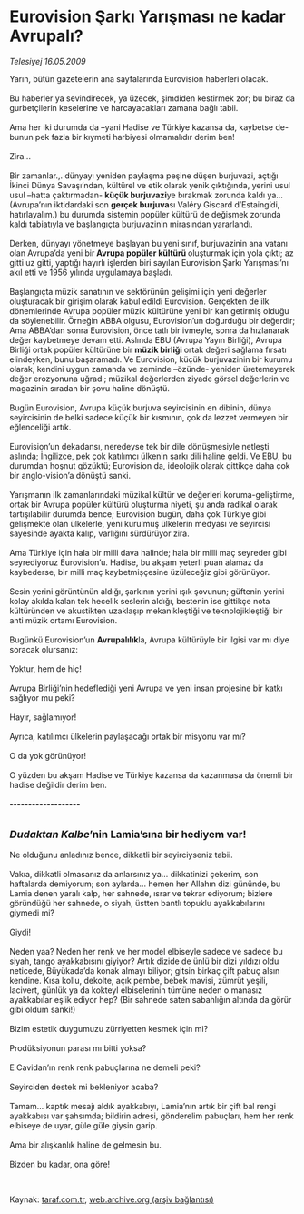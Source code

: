 # Eurovision Şarkı Yarışması ne kadar Avrupalı?

*Telesiyej 16.05.2009*

<div class="taraf_structure_2col_1zq">
<div class="margen_n">



 <p>Yarın, bütün gazetelerin ana sayfalarında Eurovision haberleri olacak. <br/><br/>Bu haberler ya sevindirecek, ya üzecek, şimdiden kestirmek zor; bu biraz da gurbetçilerin keselerine ve harcayacakları zamana bağlı tabii. <br/><br/>Ama her iki durumda da –yani Hadise ve Türkiye kazansa da, kaybetse de- bunun pek fazla bir kıymeti harbiyesi olmamalıdır derim ben! <br/><br/>Zira... <br/><br/>Bir zamanlar.,. dünyayı yeniden paylaşma peşine düşen burjuvazi, açtığı İkinci Dünya Savaşı’ndan, kültürel ve etik olarak yenik çıktığında, yerini usul usul –hatta çaktırmadan- <b>küçük burjuvazi</b>ye bırakmak zorunda kaldı ya... (Avrupa’nın iktidardaki son <b>gerçek burjuva</b>sı Valéry Giscard d’Estaing’di, hatırlayalım.) bu durumda sistemin popüler kültürü de değişmek zorunda kaldı tabiatıyla ve başlangıçta burjuvazinin mirasından yararlandı. <br/><br/>Derken, dünyayı yönetmeye başlayan bu yeni sınıf, burjuvazinin ana vatanı olan Avrupa’da yeni bir<b> Avrupa popüler kültürü </b>oluşturmak için yola çıktı; az gitti uz gitti, yaptığı hayırlı işlerden biri sayılan Eurovision Şarkı Yarışması’nı akıl etti ve 1956 yılında uygulamaya başladı. <br/><br/>Başlangıçta müzik sanatının ve sektörünün gelişimi için yeni değerler oluşturacak bir girişim olarak kabul edildi Eurovision. Gerçekten de ilk dönemlerinde Avrupa popüler müzik kültürüne yeni bir kan getirmiş olduğu da söylenebilir. Örneğin ABBA olgusu, Eurovision’un doğurduğu bir değerdir; Ama ABBA’dan sonra Eurovision, önce tatlı bir ivmeyle, sonra da hızlanarak değer kaybetmeye devam etti. Aslında EBU (Avrupa Yayın Birliği), Avrupa Birliği ortak popüler kültürüne bir <b>müzik birliği </b>ortak değeri sağlama fırsatı elindeyken, bunu başaramadı. Ve Eurovision, küçük burjuvazinin bir kurumu olarak, kendini uygun zamanda ve zeminde –özünde- yeniden üretemeyerek değer erozyonuna uğradı; müzikal değerlerden ziyade görsel değerlerin ve magazinin sıradan bir şovu haline dönüştü. <br/><br/>Bugün Eurovision, Avrupa küçük burjuva seyircisinin en dibinin, dünya seyircisinin de belki sadece küçük bir kısmının, çok da lezzet vermeyen bir eğlenceliği artık. <br/><br/>Eurovision’un dekadansı, neredeyse tek bir dile dönüşmesiyle netleşti aslında; İngilizce, pek çok katılımcı ülkenin şarkı dili haline geldi. Ve EBU, bu durumdan hoşnut gözüktü; Eurovision da, ideolojik olarak gittikçe daha çok bir anglo-vision’a dönüştü sanki. <br/><br/>Yarışmanın ilk zamanlarındaki müzikal kültür ve değerleri koruma-geliştirme, ortak bir Avrupa popüler kültürü oluşturma niyeti, şu anda radikal olarak tartışılabilir durumda bence; Eurovision bugün, daha çok Türkiye gibi gelişmekte olan ülkelerle, yeni kurulmuş ülkelerin medyası ve seyircisi sayesinde ayakta kalıp, varlığını sürdürüyor zira. <br/><br/>Ama Türkiye için hala bir milli dava halinde; hala bir milli maç seyreder gibi seyrediyoruz Eurovision’u. Hadise, bu akşam yeterli puan alamaz da kaybederse, bir milli maç kaybetmişçesine üzüleceğiz gibi görünüyor. <br/><br/>Sesin yerini görüntünün aldığı, şarkının yerini ışık şovunun; güftenin yerini kolay akılda kalan tek hecelik seslerin aldığı, bestenin ise gittikçe nota kültüründen ve akustikten uzaklaşıp mekanikleştiği ve teknolojikleştiği bir anti müzik ortamı Eurovision. <br/><br/>Bugünkü Eurovision’un <b>Avrupalılık</b>la, Avrupa kültürüyle bir ilgisi var mı diye soracak olursanız: <br/><br/>Yoktur, hem de hiç! <br/><br/>Avrupa Birliği’nin hedeflediği yeni Avrupa ve yeni insan projesine bir katkı sağlıyor mu peki? <br/><br/>Hayır, sağlamıyor! <br/><br/>Ayrıca, katılımcı ülkelerin paylaşacağı ortak bir misyonu var mı? <br/><br/>O da yok görünüyor! <br/><br/>O yüzden bu akşam Hadise ve Türkiye kazansa da kazanmasa da önemli bir hadise değildir derim ben.<b> <br/><br/>-------------------</b><i> <br/><br/><br/><font size="4"><strong>Dudaktan Kalbe</strong></font></i><font size="4"><strong>’nin Lamia’sına bir hediyem var! <br/></strong></font><br/>Ne olduğunu anladınız bence, dikkatli bir seyirciyseniz tabii. <br/><br/>Vakıa, dikkatli olmasanız da anlarsınız ya... dikkatinizi çekerim, son haftalarda demiyorum; son aylarda... hemen her Allahın dizi gününde, bu Lamia denen yaralı kalp, her sahnede, ısrar ve tekrar ediyorum; bizlere göründüğü her sahnede, o siyah, üstten bantlı topuklu ayakkabılarını giymedi mi? <br/><br/>Giydi! <br/><br/>Neden yaa? Neden her renk ve her model elbiseyle sadece ve sadece bu siyah, tango ayakkabısını giyiyor? Artık dizide de ünlü bir dizi yıldızı oldu neticede, Büyükada’da konak almayı biliyor; gitsin birkaç çift pabuç alsın kendine. Kısa kollu, dekolte, açık pembe, bebek mavisi, zümrüt yeşili, lacivert, günlük ya da kokteyl elbiselerinin tümüne neden o manasız ayakkabılar eşlik ediyor hep? (Bir sahnede saten sabahlığın altında da görür gibi oldum sanki!) <br/><br/>Bizim estetik duygumuzu zürriyetten kesmek için mi? <br/><br/>Prodüksiyonun parası mı bitti yoksa? <br/><br/>E Cavidan’ın renk renk pabuçlarına ne demeli peki? <br/><br/>Seyirciden destek mi bekleniyor acaba? <br/><br/>Tamam... kaptık mesajı aldık ayakkabıyı, Lamia’nın artık bir çift bal rengi ayakkabısı var şahsımda; bildirin adresi, gönderelim pabuçları, hem her renk elbiseye de uyar, güle güle giysin garip. <br/><br/>Ama bir alışkanlık haline de gelmesin bu. <br/><br/>Bizden bu kadar, ona göre!</p>

<br/>


<div id="taraf_not">
</div>

</div>


</div>

Kaynak: [taraf.com.tr](http://www.taraf.com.tr:80/makale/5546.htm), [web.archive.org (arşiv bağlantısı)](http://web.archive.org/web/20090530152430/http://www.taraf.com.tr:80/makale/5546.htm)
